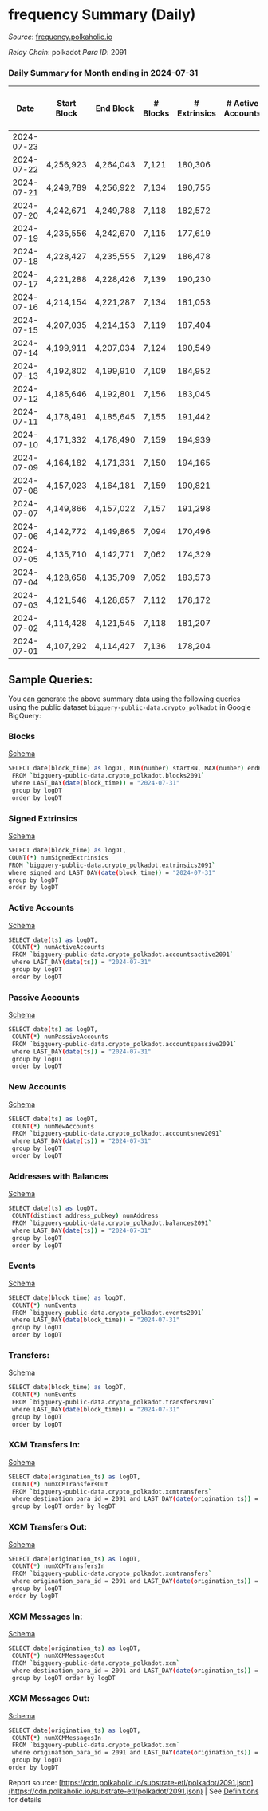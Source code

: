# frequency Summary (Daily)

_Source_: [frequency.polkaholic.io](https://frequency.polkaholic.io)

*Relay Chain*: polkadot
*Para ID*: 2091



### Daily Summary for Month ending in 2024-07-31


| Date    | Start Block | End Block | # Blocks | # Extrinsics | # Active Accounts | # Passive Accounts | # New Accounts | # Addresses | # Events  | # Transfers ($USD) | # XCM Transfers In ($USD) | # XCM Transfers Out ($USD) | # XCM In | # XCM Out | Issues |
|---------|-------------|-----------|----------|--------------|-------------------|--------------------|----------------|-------------|-----------|--------------------|---------------------------|----------------------------|----------|-----------|--------|
| 2024-07-23 |  |  |  |  |  |  |  |  |  |   |   |   |  |  |  |
| 2024-07-22 | 4,256,923 | 4,264,043 | 7,121 | 180,306 |  |  |  | 205 | 921,665 |   |   |   |  |  |  |
| 2024-07-21 | 4,249,789 | 4,256,922 | 7,134 | 190,755 |  |  |  | 205 | 972,019 |   |   |   |  |  |  |
| 2024-07-20 | 4,242,671 | 4,249,788 | 7,118 | 182,572 |  |  |  | 205 | 933,231 |   |   |   |  |  |  |
| 2024-07-19 | 4,235,556 | 4,242,670 | 7,115 | 177,619 |  |  |  | 205 | 910,222 |   |   |   |  |  |  |
| 2024-07-18 | 4,228,427 | 4,235,555 | 7,129 | 186,478 |  |  |  | 205 | 953,756 |   |   |   |  |  |  |
| 2024-07-17 | 4,221,288 | 4,228,426 | 7,139 | 190,230 |  |  |  | 205 | 971,825 | 1  |   |   |  |  |  |
| 2024-07-16 | 4,214,154 | 4,221,287 | 7,134 | 181,053 |  |  |  | 205 | 925,571 | 1  |   |   |  |  |  |
| 2024-07-15 | 4,207,035 | 4,214,153 | 7,119 | 187,404 |  |  |  | 204 | 956,458 |   |   |   |  |  |  |
| 2024-07-14 | 4,199,911 | 4,207,034 | 7,124 | 190,549 |  |  |  | 204 | 969,800 |   |   |   |  |  |  |
| 2024-07-13 | 4,192,802 | 4,199,910 | 7,109 | 184,952 |  |  |  | 204 | 944,265 | 2  |   |   |  |  |  |
| 2024-07-12 | 4,185,646 | 4,192,801 | 7,156 | 183,045 |  |  |  | 202 | 934,817 | 5  |   |   |  |  |  |
| 2024-07-11 | 4,178,491 | 4,185,645 | 7,155 | 191,442 |  |  |  | 197 | 973,753 | 7  |   |   |  |  |  |
| 2024-07-10 | 4,171,332 | 4,178,490 | 7,159 | 194,939 |  |  |  | 190 | 995,698 | 12  |   |   |  |  |  |
| 2024-07-09 | 4,164,182 | 4,171,331 | 7,150 | 194,165 |  |  |  |  | 992,294 |   |   |   |  |  |  |
| 2024-07-08 | 4,157,023 | 4,164,181 | 7,159 | 190,821 |  |  |  |  | 976,095 | 7  |   |   |  |  |  |
| 2024-07-07 | 4,149,866 | 4,157,022 | 7,157 | 191,298 |  |  |  |  | 978,828 |   |   |   |  |  |  |
| 2024-07-06 | 4,142,772 | 4,149,865 | 7,094 | 170,496 |  |  |  |  | 875,893 |   |   |   |  |  |  |
| 2024-07-05 | 4,135,710 | 4,142,771 | 7,062 | 174,329 |  |  |  |  | 896,995 |   |   |   |  |  |  |
| 2024-07-04 | 4,128,658 | 4,135,709 | 7,052 | 183,573 |  |  |  |  | 947,254 |   |   |   |  |  |  |
| 2024-07-03 | 4,121,546 | 4,128,657 | 7,112 | 178,172 |  |  |  |  | 933,771 |   |   |   |  |  |  |
| 2024-07-02 | 4,114,428 | 4,121,545 | 7,118 | 181,207 |  |  |  |  | 933,755 |   |   |   |  |  |  |
| 2024-07-01 | 4,107,292 | 4,114,427 | 7,136 | 178,204 |  |  |  |  | 910,575 |   |   |   |  |  |  |

## Sample Queries:
You can generate the above summary data using the following queries using the public dataset `bigquery-public-data.crypto_polkadot` in Google BigQuery:


### Blocks 

[Schema](https://github.com/colorfulnotion/substrate-etl/blob/main/schema/blocks.json)

```bash
SELECT date(block_time) as logDT, MIN(number) startBN, MAX(number) endBN, COUNT(*) numBlocks 
 FROM `bigquery-public-data.crypto_polkadot.blocks2091`  
 where LAST_DAY(date(block_time)) = "2024-07-31" 
 group by logDT 
 order by logDT
```

### Signed Extrinsics 

[Schema](https://github.com/colorfulnotion/substrate-etl/blob/main/schema/extrinsics.json)

```bash
SELECT date(block_time) as logDT, 
COUNT(*) numSignedExtrinsics 
FROM `bigquery-public-data.crypto_polkadot.extrinsics2091`  
where signed and LAST_DAY(date(block_time)) = "2024-07-31" 
group by logDT 
order by logDT
```

### Active Accounts 

[Schema](https://github.com/colorfulnotion/substrate-etl/blob/main/schema/accountsactive.json)

```bash
SELECT date(ts) as logDT, 
 COUNT(*) numActiveAccounts 
 FROM `bigquery-public-data.crypto_polkadot.accountsactive2091` 
 where LAST_DAY(date(ts)) = "2024-07-31" 
 group by logDT 
 order by logDT
```

### Passive Accounts 

[Schema](https://github.com/colorfulnotion/substrate-etl/blob/main/schema/accountspassive.json)

```bash
SELECT date(ts) as logDT, 
 COUNT(*) numPassiveAccounts 
 FROM `bigquery-public-data.crypto_polkadot.accountspassive2091` 
 where LAST_DAY(date(ts)) = "2024-07-31" 
 group by logDT 
 order by logDT
```

### New Accounts 

[Schema](https://github.com/colorfulnotion/substrate-etl/blob/main/schema/accountsnew.json)

```bash
SELECT date(ts) as logDT, 
 COUNT(*) numNewAccounts 
 FROM `bigquery-public-data.crypto_polkadot.accountsnew2091` 
 where LAST_DAY(date(ts)) = "2024-07-31" 
 group by logDT
 order by logDT
```

### Addresses with Balances 

[Schema](https://github.com/colorfulnotion/substrate-etl/blob/main/schema/balances.json)

```bash
SELECT date(ts) as logDT,
 COUNT(distinct address_pubkey) numAddress 
 FROM `bigquery-public-data.crypto_polkadot.balances2091` 
 where LAST_DAY(date(ts)) = "2024-07-31" 
 group by logDT 
 order by logDT
```

### Events 

[Schema](https://github.com/colorfulnotion/substrate-etl/blob/main/schema/events.json)

```bash
SELECT date(block_time) as logDT, 
 COUNT(*) numEvents 
 FROM `bigquery-public-data.crypto_polkadot.events2091` 
 where LAST_DAY(date(block_time)) = "2024-07-31" 
 group by logDT 
 order by logDT
```

### Transfers:

[Schema](https://github.com/colorfulnotion/substrate-etl/blob/main/schema/transfers.json)

```bash
SELECT date(block_time) as logDT, 
 COUNT(*) numEvents 
 FROM `bigquery-public-data.crypto_polkadot.transfers2091` 
 where LAST_DAY(date(block_time)) = "2024-07-31" 
 group by logDT 
 order by logDT
```

### XCM Transfers In: 

[Schema](https://github.com/colorfulnotion/substrate-etl/blob/main/schema/xcmtransfers.json)

```bash
SELECT date(origination_ts) as logDT, 
 COUNT(*) numXCMTransfersOut 
 FROM `bigquery-public-data.crypto_polkadot.xcmtransfers` 
 where destination_para_id = 2091 and LAST_DAY(date(origination_ts)) = "2024-07-31" 
 group by logDT order by logDT
```

### XCM Transfers Out: 

[Schema](https://github.com/colorfulnotion/substrate-etl/blob/main/schema/xcmtransfers.json)

```bash
SELECT date(origination_ts) as logDT, 
 COUNT(*) numXCMTransfersIn 
 FROM `bigquery-public-data.crypto_polkadot.xcmtransfers` 
 where origination_para_id = 2091 and LAST_DAY(date(origination_ts)) = "2024-07-31" 
 group by logDT 
order by logDT
```

### XCM Messages In: 

[Schema](https://github.com/colorfulnotion/substrate-etl/blob/main/schema/xcm.json)

```bash
SELECT date(origination_ts) as logDT, 
 COUNT(*) numXCMMessagesOut 
 FROM `bigquery-public-data.crypto_polkadot.xcm` 
 where destination_para_id = 2091 and LAST_DAY(date(origination_ts)) = "2024-07-31" 
 group by logDT order by logDT
```

### XCM Messages Out: 

[Schema](https://github.com/colorfulnotion/substrate-etl/blob/main/schema/xcm.json)

```bash
SELECT date(origination_ts) as logDT, 
 COUNT(*) numXCMMessagesIn 
 FROM `bigquery-public-data.crypto_polkadot.xcm` 
 where origination_para_id = 2091 and LAST_DAY(date(origination_ts)) = "2024-07-31" 
 group by logDT 
order by logDT
```


Report source: [https://cdn.polkaholic.io/substrate-etl/polkadot/2091.json](https://cdn.polkaholic.io/substrate-etl/polkadot/2091.json) | See [Definitions](/DEFINITIONS.md) for details
